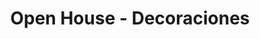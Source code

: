 ---
title: "Open House - Decoraciones"
url: /merlo/open-house-decoraciones/
shop: Raumausstattung
---